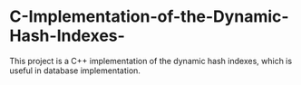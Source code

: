 # C-Implementation-of-the-Dynamic-Hash-Indexes-
This project is a C++ implementation of the dynamic hash indexes, which is useful in database implementation.
